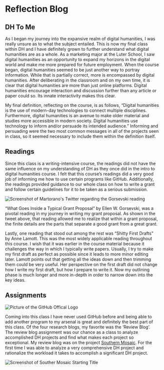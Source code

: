 # Reflection Blog

## DH To Me

As I began my journey into the expansive realm of digital humanities, I was really unsure as to what the subject entailed. This is now my final class within DH and I have definitely grown to further understand what digital humanities are as a whole. As a marketing major at the Luter School, I saw digital humanities as an opportunity to expand my horizons in the digital world and make me more prepared for future employment. When the course began, digital humanities seemed to be just another way to portray information. While that is partially correct, more is encompassed by digital humanities. After deliberating in the classroom and on my own time, it is clear that digital humanities are more than just online platforms. Digital humanities encourage interaction and discussion further than any article or paper could so. Its innate interactivity makes this clear. 

My final definition, reflecting on the course, is as follows, “Digital humanities is the use of modern-day technologies to connect multiple disciplines. Furthermore, digital humanities is an avenue to make older material and studies more accessible in modern society. Digital humanities use technology to inform and/or persuade its intended audience.” Informing and persuading were the two most common messages in all of the projects seen in class, so it seemed necessary to include them within the definition itself. 

## Readings

Since this class is a writing-intensive course, the readings did not have the same influence on my understanding of DH as they once did in the intro to digital humanities course. I felt that this course’s readings did a very good job of informing me how to use certain programs like GitHub. Additionally, the readings provided guidance to our whole class on how to write a grant and follow certain guidelines for it to be taken as a serious submission. 

![Screenshot of Martorano's Twitter regarding the Gorsevski reading](https://Mmart04.github.io/BlogMart/images/GorsevskiTweet.png)

“What Goes Inside a Typical Grant Proposal” by Ellen W. Gorsevski, was a pivotal reading in my journey in writing my grant proposal. As shown in the tweet above, that reading allowed me to realize that within a grant proposal, the finite details are the parts that separate a good grant from a great grant.

Lastly, one reading that stood out among the rest was “Shitty First Drafts” by Anne Lamott. This was the most widely applicable reading throughout this course. I wish that it was earlier in the course material because it challenges the way in which I typically write papers. Usually, I try to make my first draft as perfect as possible since it leads to more minor editing later. Lamott points out that getting all the ideas down and then trimming them could be very useful. Her perspective on the first draft did not change how I write my first draft, but how I prepare to write it. Now my outlining phase is much longer and more in-depth in order to narrow down into the key ideas.

## Assignments



![Picture of the GitHub Offical Logo](https://Mmart04.github.io/BlogMart/images/githublogo.png)

Coming into this class I have never used GitHub before and being able to add another program to my arsenal is great and definitely the best part of this class. Of the four research blogs, my favorite was the ‘Review Blog’. The review blog assignment was our chance as a class to analyze accomplished DH projects and find what makes each project so exceptional.
My review blog was on the project [Southern Mosaic](https://adityajain15.github.io/lomax/). For the first time I was able to analyze a very comprehensive DH project and rationalize the workload it takes to accomplish a  significant DH project.

![Screenshot of Souther Mosaic Starting Title](https://Mmart04.github.io/BlogMart/images/SouthernMosaic.png)

